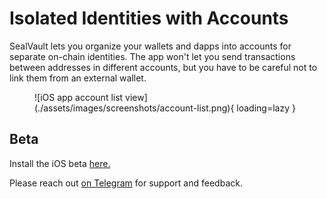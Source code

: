 # Isolated Identities with Accounts

SealVault lets you organize your wallets and dapps into accounts for separate
on-chain identities. The app won't let you send transactions between addresses
in different accounts, but you have to be careful not to link them from an
external wallet.

<figure markdown>
![iOS app account list view](./assets/images/screenshots/account-list.png){ loading=lazy }
</figure>

## Beta

Install the iOS beta [here.](https://testflight.apple.com/join/EHQYn6Oz)

Please reach out [on Telegram](https://t.me/agostbiro) for support and feedback.
